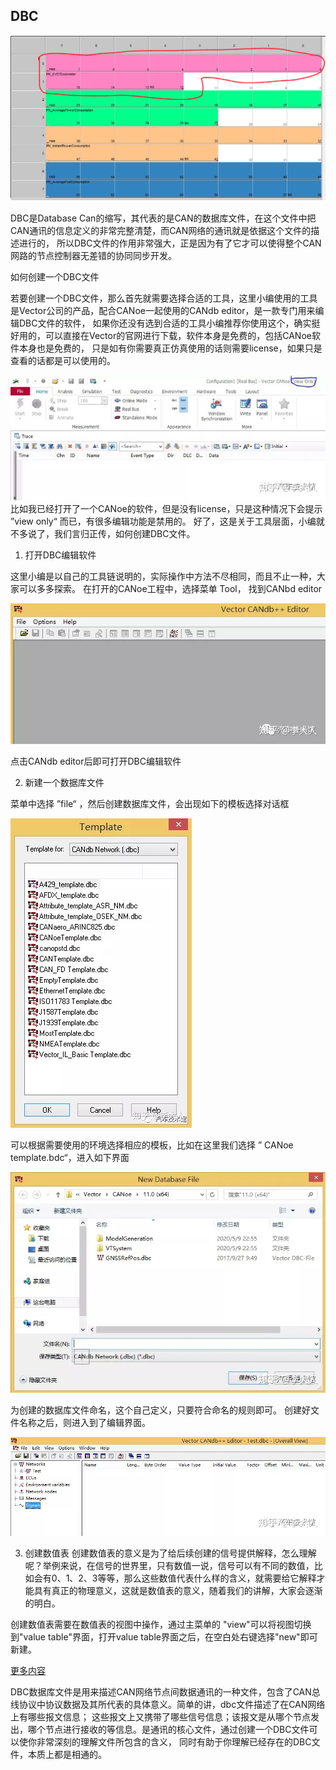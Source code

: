 ## DBC 

![DBC](Image/img_14.png)

DBC是Database Can的缩写，其代表的是CAN的数据库文件，在这个文件中把CAN通讯的信息定义的非常完整清楚，而CAN网络的通讯就是依据这个文件的描述进行的，
所以DBC文件的作用非常强大，正是因为有了它才可以使得整个CAN网路的节点控制器无差错的协同同步开发。

如何创建一个DBC文件

若要创建一个DBC文件，那么首先就需要选择合适的工具，这里小编使用的工具是Vector公司的产品，配合CANoe一起使用的CANdb editor，是一款专门用来编辑DBC文件的软件，
如果你还没有选到合适的工具小编推荐你使用这个，确实挺好用的，可以直接在Vector的官网进行下载，软件本身是免费的，包括CANoe软件本身也是免费的，
只是如有你需要真正仿真使用的话则需要license，如果只是查看的话都是可以使用的。

![CANNode](Image/img_15.png)
比如我已经打开了一个CANoe的软件，但是没有license，只是这种情况下会提示 ”view only“ 而已，有很多编辑功能是禁用的。
好了，这是关于工具层面，小编就不多说了，我们言归正传，如何创建DBC文件。

1. 打开DBC编辑软件

这里小编是以自己的工具链说明的，实际操作中方法不尽相同，而且不止一种，大家可以多多探索。
在打开的CANoe工程中，选择菜单 Tool， 找到CANbd editor

![DBC Editor](Image/img_16.png)

点击CANdb editor后即可打开DBC编辑软件

2. 新建一个数据库文件

菜单中选择 ”file“ ，然后创建数据库文件，会出现如下的模板选择对话框

![DEC File](Image/img_17.png)

可以根据需要使用的环境选择相应的模板，比如在这里我们选择 ” CANoe template.bdc“，进入如下界面

![DBC](Image/img_18.png)

为创建的数据库文件命名，这个自己定义，只要符合命名的规则即可。 创建好文件名称之后，则进入到了编辑界面。

![DBC](Image/img_19.png)

3. 创建数值表
   创建数值表的意义是为了给后续创建的信号提供解释，怎么理解呢？举例来说，在信号的世界里，只有数值一说，信号可以有不同的数值，比如会有0、1、2、3等等，那么这些数值代表什么样的含义，就需要给它解释才能具有真正的物理意义，这就是数值表的意义，随着我们的讲解，大家会逐渐的明白。

创建数值表需要在数值表的视图中操作，通过主菜单的 "view"可以将视图切换到"value table"界面，打开value table界面之后，在空白处右键选择"new"即可新建。


[更多内容](https://zhuanlan.zhihu.com/p/141638034)

DBC数据库文件是用来描述CAN网络节点间数据通讯的一种文件，包含了CAN总线协议中协议数据及其所代表的具体意义。简单的讲，dbc文件描述了在CAN网络上有哪些报文信息；
这些报文上又携带了哪些信号信息；该报文是从哪个节点发出，哪个节点进行接收的等信息。是通讯的核心文件，通过创建一个DBC文件可以使你非常深刻的理解文件所包含的含义，
同时有助于你理解已经存在的DBC文件，本质上都是相通的。